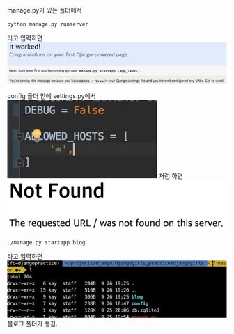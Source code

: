 manage.py가 있는 폴더에서
```
python manage.py runserver
```
라고 입력하면
![itworked](itworked.png)


config 폴더 안에 settings.py에서
![404](404.png)
처럼 하면
![notfound](notfound.png)

```
./manage.py startapp blog
```
라고 입력하면
![blogfolder](blogfolder.png)
블로그 폴더가 생김.

